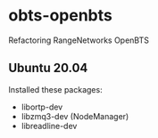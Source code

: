 obts-openbts
============

Refactoring RangeNetworks OpenBTS

Ubuntu 20.04
------------

Installed these packages:
 * libortp-dev
 * libzmq3-dev (NodeManager)
 * libreadline-dev